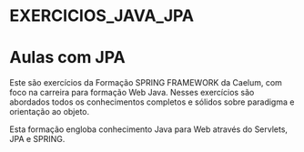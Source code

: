 # EXERCICIOS_JAVA_JPA

<h1> Aulas com JPA </h1>

<p>Este são exercícios da Formação SPRING FRAMEWORK da Caelum, com foco na carreira para formação Web Java. Nesses exercícios são abordados todos os conhecimentos completos e sólidos sobre paradigma e orientação ao objeto. </p>
<p>Esta formação engloba conhecimento Java para Web através do Servlets, JPA e SPRING.</p>

